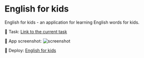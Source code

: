 # English for kids
English for kids - an application for learning English words for kids.

:pushpin: Task: [Link to the current task](https://github.com/rolling-scopes-school/js-fe-course-en/blob/main/tasks/english-for-kids/english-for-kids.md)

:pushpin: App screenshot:
![screenshot](https://github.com/nst-mznts/english_v1/assets/103113166/0f8b1da6-5b32-4e30-bd20-415020aa7096 "App screenshot")

:pushpin: Deploy: [English for kids](https://nst-mznts.github.io/English_for_kids/)
